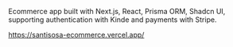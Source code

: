 Ecommerce app built with Next.js, React, Prisma ORM, Shadcn UI, supporting authentication with Kinde and payments with Stripe.

https://santisosa-ecommerce.vercel.app/

